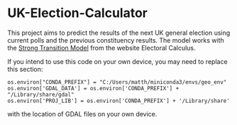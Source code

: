 # UK-Election-Calculator

This project aims to predict the results of the next UK general election using current polls and the previous constituency results. The model works with the [Strong Transition Model](https://www.electoralcalculus.co.uk/blogs/strongmodel.html) from the website Electoral Calculus.

If you intend to use this code on your own device, you may need to replace this section:

```
os.environ["CONDA_PREFIX"] = "C:/Users/matth/miniconda3/envs/geo_env"
os.environ['GDAL_DATA'] = os.environ['CONDA_PREFIX'] + "/Library/share/gdal"
os.environ['PROJ_LIB'] = os.environ['CONDA_PREFIX'] + '/Library/share'
```
with the location of GDAL files on your own device.
